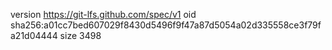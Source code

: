 version https://git-lfs.github.com/spec/v1
oid sha256:a01cc7bed607029f8430d5496f9f47a87d5054a02d335558ce3f79fa21d04444
size 3498
